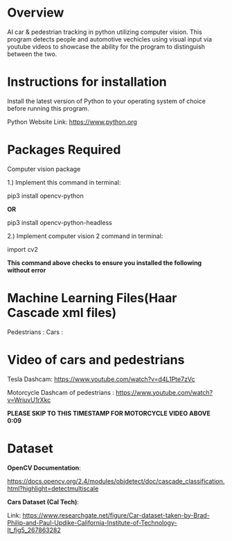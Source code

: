 # Overview

 AI car &amp; pedestrian tracking in python utilizing computer vision. This program detects people and automotive vechicles using visual input via youtube videos to showcase the ability for the program to distinguish between the two.
 
 # Instructions for installation
 
 Install the latest version of Python to your operating system of choice before running this program.
 
 Python Website Link: https://www.python.org 

# Packages Required
 
 Computer vision package
 
 1.) Implement this command in terminal: 
 
 pip3 install opencv-python 
 
 <strong> OR </strong>
 
 pip3 install opencv-python-headless
 
 
 2.) Implement computer vision 2 command in terminal: 
 
 import cv2  
 
 **This command above checks to ensure you installed the following without error**
 
 
# Machine Learning Files(Haar Cascade xml files)
 
Pedestrians :
Cars :

# Video of cars and pedestrians 

Tesla Dashcam: https://www.youtube.com/watch?v=d4L1Pte7zVc

Motorcycle Dashcam of pedestrians : https://www.youtube.com/watch?v=WriuvU1rXkc   

**PLEASE SKIP TO THIS TIMESTAMP FOR MOTORCYCLE VIDEO ABOVE 0:09**
 
 # Dataset
 
 <b>OpenCV Documentation</b>:
 
 https://docs.opencv.org/2.4/modules/objdetect/doc/cascade_classification.html?highlight=detectmultiscale
 
 <p></p>
 
 <b>Cars Dataset (Cal Tech)</b>:
 
Link: https://www.researchgate.net/figure/Car-dataset-taken-by-Brad-Philip-and-Paul-Updike-California-Institute-of-Technology-It_fig5_267863282
 
